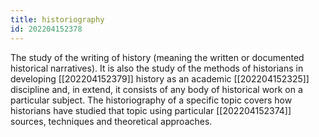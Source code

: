 ```yaml
---
title: historiography
id: 202204152378
---
```


The study of the writing of history (meaning the written or documented historical narratives). It is also the study of the methods of historians in developing [[202204152379]] history as an academic [[202204152325]] discipline and, in extend, it consists of any body of historical work on a particular subject. The historiography of a specific topic covers how historians have studied that topic using particular [[202204152374]] sources, techniques and theoretical approaches.
